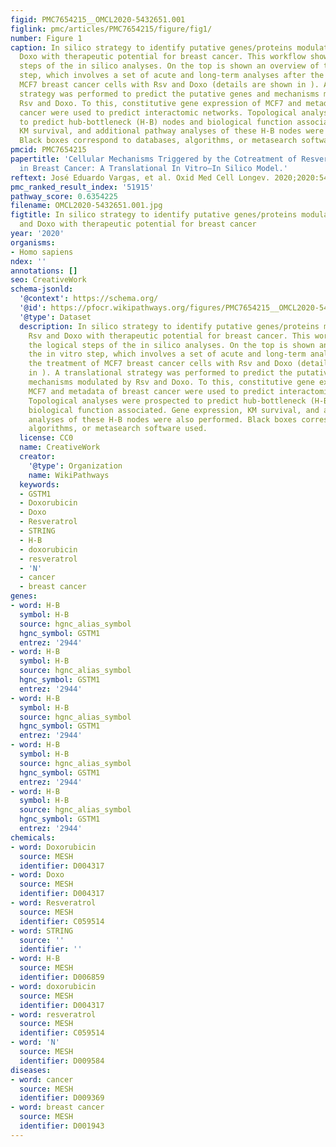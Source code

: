 ```yaml
---
figid: PMC7654215__OMCL2020-5432651.001
figlink: pmc/articles/PMC7654215/figure/fig1/
number: Figure 1
caption: In silico strategy to identify putative genes/proteins modulated by Rsv and
  Doxo with therapeutic potential for breast cancer. This workflow shows the logical
  steps of the in silico analyses. On the top is shown an overview of the in vitro
  step, which involves a set of acute and long-term analyses after the treatment of
  MCF7 breast cancer cells with Rsv and Doxo (details are shown in ). A translational
  strategy was performed to predict the putative genes and mechanisms modulated by
  Rsv and Doxo. To this, constitutive gene expression of MCF7 and metadata of breast
  cancer were used to predict interactomic networks. Topological analyses were prospected
  to predict hub-bottleneck (H-B) nodes and biological function associated. Gene expression,
  KM survival, and additional pathway analyses of these H-B nodes were also performed.
  Black boxes correspond to databases, algorithms, or metasearch software used.
pmcid: PMC7654215
papertitle: 'Cellular Mechanisms Triggered by the Cotreatment of Resveratrol and Doxorubicin
  in Breast Cancer: A Translational In Vitro–In Silico Model.'
reftext: José Eduardo Vargas, et al. Oxid Med Cell Longev. 2020;2020:5432651.
pmc_ranked_result_index: '51915'
pathway_score: 0.6354225
filename: OMCL2020-5432651.001.jpg
figtitle: In silico strategy to identify putative genes/proteins modulated by Rsv
  and Doxo with therapeutic potential for breast cancer
year: '2020'
organisms:
- Homo sapiens
ndex: ''
annotations: []
seo: CreativeWork
schema-jsonld:
  '@context': https://schema.org/
  '@id': https://pfocr.wikipathways.org/figures/PMC7654215__OMCL2020-5432651.001.html
  '@type': Dataset
  description: In silico strategy to identify putative genes/proteins modulated by
    Rsv and Doxo with therapeutic potential for breast cancer. This workflow shows
    the logical steps of the in silico analyses. On the top is shown an overview of
    the in vitro step, which involves a set of acute and long-term analyses after
    the treatment of MCF7 breast cancer cells with Rsv and Doxo (details are shown
    in ). A translational strategy was performed to predict the putative genes and
    mechanisms modulated by Rsv and Doxo. To this, constitutive gene expression of
    MCF7 and metadata of breast cancer were used to predict interactomic networks.
    Topological analyses were prospected to predict hub-bottleneck (H-B) nodes and
    biological function associated. Gene expression, KM survival, and additional pathway
    analyses of these H-B nodes were also performed. Black boxes correspond to databases,
    algorithms, or metasearch software used.
  license: CC0
  name: CreativeWork
  creator:
    '@type': Organization
    name: WikiPathways
  keywords:
  - GSTM1
  - Doxorubicin
  - Doxo
  - Resveratrol
  - STRING
  - H-B
  - doxorubicin
  - resveratrol
  - 'N'
  - cancer
  - breast cancer
genes:
- word: H-B
  symbol: H-B
  source: hgnc_alias_symbol
  hgnc_symbol: GSTM1
  entrez: '2944'
- word: Н-В
  symbol: H-B
  source: hgnc_alias_symbol
  hgnc_symbol: GSTM1
  entrez: '2944'
- word: H-B
  symbol: H-B
  source: hgnc_alias_symbol
  hgnc_symbol: GSTM1
  entrez: '2944'
- word: H-B
  symbol: H-B
  source: hgnc_alias_symbol
  hgnc_symbol: GSTM1
  entrez: '2944'
- word: H-B
  symbol: H-B
  source: hgnc_alias_symbol
  hgnc_symbol: GSTM1
  entrez: '2944'
chemicals:
- word: Doxorubicin
  source: MESH
  identifier: D004317
- word: Doxo
  source: MESH
  identifier: D004317
- word: Resveratrol
  source: MESH
  identifier: C059514
- word: STRING
  source: ''
  identifier: ''
- word: H-B
  source: MESH
  identifier: D006859
- word: doxorubicin
  source: MESH
  identifier: D004317
- word: resveratrol
  source: MESH
  identifier: C059514
- word: 'N'
  source: MESH
  identifier: D009584
diseases:
- word: cancer
  source: MESH
  identifier: D009369
- word: breast cancer
  source: MESH
  identifier: D001943
---
```

